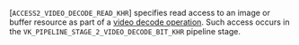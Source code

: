 [`ACCESS2_VIDEO_DECODE_READ_KHR`] specifies read access to an
image or buffer resource as part of a [video
decode operation](https://www.khronos.org/registry/vulkan/specs/1.3-extensions/html/vkspec.html#video-decode-operations).
Such access occurs in the `VK_PIPELINE_STAGE_2_VIDEO_DECODE_BIT_KHR`
pipeline stage.